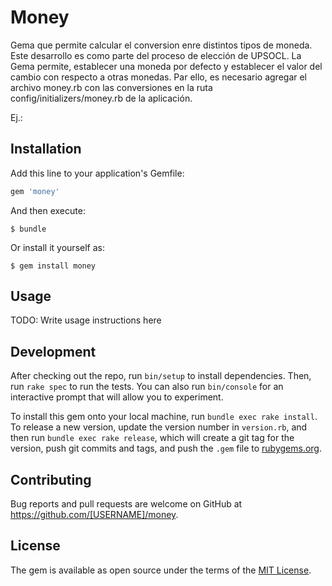 # Money

Gema que permite calcular el conversion enre distintos tipos de moneda. Este desarrollo es como parte del proceso de elección de UPSOCL.
La Gema permite, establecer una moneda por defecto y establecer el valor del cambio  con respecto a otras monedas. Par ello, es necesario agregar el archivo money.rb con las conversiones en la ruta  config/initializers/money.rb de la aplicación.

Ej.:



## Installation

Add this line to your application's Gemfile:

```ruby
gem 'money'
```

And then execute:

    $ bundle

Or install it yourself as:

    $ gem install money

## Usage

TODO: Write usage instructions here

## Development

After checking out the repo, run `bin/setup` to install dependencies. Then, run `rake spec` to run the tests. You can also run `bin/console` for an interactive prompt that will allow you to experiment.

To install this gem onto your local machine, run `bundle exec rake install`. To release a new version, update the version number in `version.rb`, and then run `bundle exec rake release`, which will create a git tag for the version, push git commits and tags, and push the `.gem` file to [rubygems.org](https://rubygems.org).

## Contributing

Bug reports and pull requests are welcome on GitHub at https://github.com/[USERNAME]/money.


## License

The gem is available as open source under the terms of the [MIT License](http://opensource.org/licenses/MIT).

